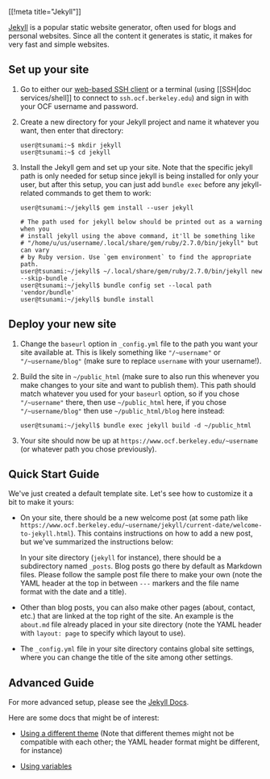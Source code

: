 [[!meta title="Jekyll"]]

[Jekyll](https://jekyllrb.com) is a popular static website generator, often
used for blogs and personal websites. Since all the content it generates is
static, it makes for very fast and simple websites.

## Set up your site

1. Go to either our [web-based SSH client](https://ssh.ocf.berkeley.edu/) or a
   terminal (using [[SSH|doc services/shell]] to connect to
   `ssh.ocf.berkeley.edu`) and sign in with your OCF username and password.

2. Create a new directory for your Jekyll project and name it whatever you
   want, then enter that directory:

   ```shell
   user@tsunami:~$ mkdir jekyll
   user@tsunami:~$ cd jekyll
   ```

3. Install the Jekyll gem and set up your site. Note that the specific jekyll
   path is only needed for setup since jekyll is being installed for only your
   user, but after this setup, you can just add `bundle exec` before any
   jekyll-related commands to get them to work:

   ```shell
   user@tsunami:~/jekyll$ gem install --user jekyll

   # The path used for jekyll below should be printed out as a warning when you
   # install jekyll using the above command, it'll be something like
   # "/home/u/us/username/.local/share/gem/ruby/2.7.0/bin/jekyll" but can vary 
   # by Ruby version. Use `gem environment` to find the appropriate path.
   user@tsunami:~/jekyll$ ~/.local/share/gem/ruby/2.7.0/bin/jekyll new --skip-bundle .
   user@tsunami:~/jekyll$ bundle config set --local path 'vendor/bundle'
   user@tsunami:~/jekyll$ bundle install
   ```

## Deploy your new site

1. Change the `baseurl` option in `_config.yml` file to the path you want your
   site available at. This is likely something like `"/~username"` or
   `"/~username/blog"` (make sure to replace `username` with your username!).

2. Build the site in `~/public_html` (make sure to also run this whenever you
   make changes to your site and want to publish them). This path should match
   whatever you used for your `baseurl` option, so if you chose `"/~username"`
   there, then use `~/public_html` here, if you chose `"/~username/blog"` then
   use `~/public_html/blog` here instead:

   ```shell
   user@tsunami:~/jekyll$ bundle exec jekyll build -d ~/public_html
   ```

3. Your site should now be up at `https://www.ocf.berkeley.edu/~username` (or
   whatever path you chose previously).

## Quick Start Guide

We've just created a default template site. Let's see how to customize it a
bit to make it yours:

- On your site, there should be a new welcome post (at some path like
  `https://www.ocf.berkeley.edu/~username/jekyll/current-date/welcome-to-jekyll.html`).
  This contains instructions on how to add a new post, but we've summarized the
  instructions below:

  In your site directory (`jekyll` for instance), there should be a
  subdirectory named `_posts`. Blog posts go there by default as Markdown
  files. Please follow the sample post file there to make your own (note the
  YAML header at the top in between `---` markers and the file name format with
  the date and a title).

- Other than blog posts, you can also make other pages (about, contact, etc.)
  that are linked at the top right of the site. An example is the `about.md`
  file already placed in your site directory (note the YAML header with
  `layout: page` to specify which layout to use).

- The `_config.yml` file in your site directory contains global site settings,
  where you can change the title of the site among other settings.

## Advanced Guide

For more advanced setup, please see the [Jekyll
Docs](https://jekyllrb.com/docs/home/).

Here are some docs that might be of interest:

- [Using a different
  theme](https://jekyllrb.com/docs/themes/#installing-a-theme) (Note that
  different themes might not be compatible with each other; the YAML header
  format might be different, for instance)

- [Using variables](https://jekyllrb.com/docs/variables/)
